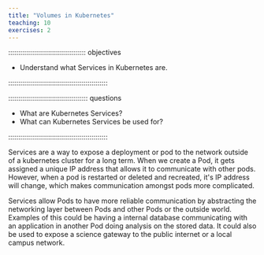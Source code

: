 ```yaml
---
title: "Volumes in Kubernetes"
teaching: 10
exercises: 2
---
```


::::::::::::::::::::::::::::::::::::::: objectives

- Understand what Services in Kubernetes are.

::::::::::::::::::::::::::::::::::::::::::::::::::

:::::::::::::::::::::::::::::::::::::::: questions

- What are Kubernetes Services?
- What can Kubernetes Services be used for?

::::::::::::::::::::::::::::::::::::::::::::::::::

Services are a way to expose a deployment or pod to the network outside of a kubernetes cluster for a long term. 
When we create a Pod, it gets assigned a unique IP address that allows it to communicate with other pods. However, when a pod is restarted or deleted and recreated, it's IP address will change, which makes communication amongst pods more complicated. 

Services allow Pods to have more reliable communication by abstracting the networking layer between Pods and other Pods or the outside world. Examples of this could be having a internal database communicating with an application in another Pod doing analysis on the stored data. It could also be used to expose a science gateway to the public internet or a local campus network. 



